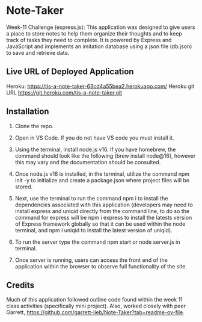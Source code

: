 # Note-Taker
 Week-11 Challenge (express.js): This application was designed to give users a place to store notes to help them organize their thoughts and to keep track of tasks they need to complete. It is powered by Express and JavaScript and implements an imitation database using a json file (db.json) to save and retrieve data.

 ## Live URL of Deployed Application
Heroku: https://tis-a-note-taker-63cd4a55bea2.herokuapp.com/
Heroku git URL
https://git.heroku.com/tis-a-note-taker.git


## Installation

1. Clone the repo.

2. Open in VS Code. If you do not have VS code you must install it.

3. Using the terminal, install node.js v16. If you have homebrew, the command should look like the following (brew install node@16), however this may vary and the documentation should be consulted.

4. Once node.js v16 is installed, in the terminal, utilize the command npm init -y to initialize and create a package.json where project files will be stored.

5. Next, use the terminal to run the command npm i to install the dependencies associated with this application (developers may need to install express and uniqid directly from the command line, to do so the command for express will be npm i express to install the latests version of Express framework globally so that it can be used within the node terminal, and npm i uniqid to install the latest version of uniqid).

6. To run the server type the command npm start or node server.js in terminal.

7. Once server is running, users can access the front end of the application within the browser to observe full functionality of the site.


## Credits

Much of this application followed outline code found within the week 11 class activities (specifically mini project). Also, worked closely with peer Garrett, https://github.com/garrett-lieb/Note-Taker?tab=readme-ov-file. 
